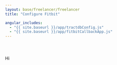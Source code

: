 ```yaml
---
layout: base/freelancer/freelancer
title: "Configure Fitbit"

angular_includes:
  - "{{ site.baseurl }}/app/tractdbConfig.js"
  - "{{ site.baseurl }}/app/fitbitCallbackApp.js"
---
```


<header>
    <div class="container">
        <div class="row">
            <div class="col-lg-12">
            </div>
        </div>
    </div>
</header>

<div class="container base-content" ng-app="fitbitCallbackApp" ng-controller="fitbitCallbackController" ng-strict-di>
    <div class="row">
        <div class="col-lg-12">
            <p>Hi</p>
        </div>
    </div>
</div>
